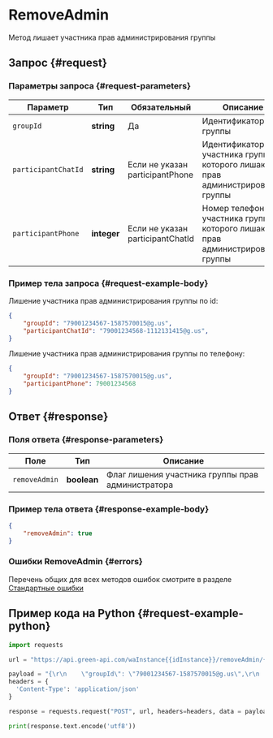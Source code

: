 # RemoveAdmin

Метод лишает участника прав администрирования группы

## Запрос {#request}

### Параметры запроса {#request-parameters}

Параметр | Тип | Обязательный | Описание
----- | ----- | ----- | -----
`groupId` | **string** | Да | Идентификатор группы
`participantChatId` | **string** | Если не указан participantPhone | Идентификатор участника группы, которого лишают прав администрирования группы
`participantPhone` | **integer** | Если не указан participantChatId | Номер телефона участника группы, которого лишают прав администрирования группы

### Пример тела запроса {#request-example-body}

Лишение участника прав администрирования группы по id:
```json
{
    "groupId": "79001234567-1587570015@g.us",
    "participantChatId": "79001234568-1112131415@g.us",
}
```

Лишение участника прав администрирования группы по телефону:
```json
{
    "groupId": "79001234567-1587570015@g.us",
    "participantPhone": 79001234568
}
```

## Ответ {#response}

### Поля ответа {#response-parameters}

Поле | Тип |  Описание
----- | ----- | ----- 
`removeAdmin` | **boolean** | Флаг лишения участника группы прав администратора

### Пример тела ответа {#response-example-body}

```json
{
    "removeAdmin": true
}
```

### Ошибки RemoveAdmin {#errors}

Перечень общих для всех методов ошибок смотрите в разделе [Стандартные ошибки](/api/common-errors)

## Пример кода на Python  {#request-example-python}

```python
import requests

url = "https://api.green-api.com/waInstance{{idInstance}}/removeAdmin/{{apiTokenInstance}}"

payload = "{\r\n    \"groupId\": \"79001234567-1587570015@g.us\",\r\n    \"participantChatId\": \"79001234568-1112131415@g.us\",\r\n}"
headers = {
  'Content-Type': 'application/json'
}

response = requests.request("POST", url, headers=headers, data = payload)

print(response.text.encode('utf8'))
```
